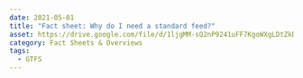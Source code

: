 ```yaml
---
date: 2021-05-01
title: "Fact sheet: Why do I need a standard feed?"
asset: https://drive.google.com/file/d/1ljgMM-sQ2nP9241uFF7KgoWXgLDtZkDK/view?usp=share_link
category: Fact Sheets & Overviews
tags:
  - GTFS
---
```

